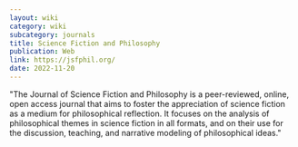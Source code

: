 ```yaml
---
layout: wiki
category: wiki
subcategory: journals
title: Science Fiction and Philosophy
publication: Web
link: https://jsfphil.org/
date: 2022-11-20
---
```


"The Journal of Science Fiction and Philosophy is a peer-reviewed, online, open access journal that aims to foster the appreciation of science fiction as a medium for philosophical reflection. It focuses on the analysis of philosophical themes in science fiction in all formats, and on their use for the discussion, teaching, and narrative modeling of philosophical ideas."
